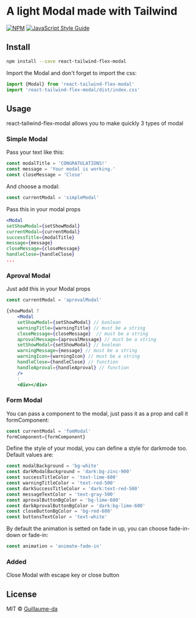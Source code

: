 # A light Modal made with Tailwind

[![NPM](https://img.shields.io/npm/v/test-g-test.svg)](https://www.npmjs.com/package/test-g-test) [![JavaScript Style Guide](https://img.shields.io/badge/code_style-standard-brightgreen.svg)](https://standardjs.com)

## Install

```bash
npm install --save react-tailwind-flex-modal
```

Import the Modal and don't forget to import the css:

```jsx
import {Modal} from 'react-tailwind-flex-modal'
import 'react-tailwind-flex-modal/dist/index.css'
```

## Usage

react-tailwind-flex-modal allows you to make quickly 3 types of modal

### Simple Modal

Pass your text like this:
```jsx
const modalTitle = 'CONGRATULATIONS!'
const message = 'Your modal is working.'
const closeMessage = 'Close'
```
And choose a modal:
```jsx
const currentModal = 'simpleModal'
```
Pass this in your modal props
```jsx
<Modal 
setShowModal={setShowModal} 
currentModal={currentModal}
successTitle={modalTitle} 
message={message} 
closeMessage={closeMessage} 
handleClose={handleClose}
...
```

### Aproval Modal

Just add this in your Modal props
```jsx
const currentModal = 'aprovalModal'
```

```jsx
{showModal ? 
	<Modal 
	setShowModal={setShowModal} // boolean
	warningTitle={warningTitle} // must be a string
	closeMessage={closeMessage}  // must be a string
	aprovalMessage={aprovalMessage} // must be a string
	setShowModal={setShowModal} // boolean
	warningMessage={message} // must be a string
	warningIcon={warningIcon} // must be a string
	handleClose={handleClose} // function
	handleAproval={handleAproval} // function
	/>
	: 
	<div></div>
```

### Form Modal

You can pass a component to the modal, just pass it as a prop and call it formComponent:
```jsx
const currentModal = 'fomModal'
formComponent={formComponent}
```

Define the style of your modal, you can define a style for darkmode too. Default values are:
```jsx
const modalBackground = 'bg-white'
const darkModalBackground = 'dark:bg-zinc-900'
const successTitleColor = 'text-lime-600'
const warningTitleColor = 'text-red-500'
const darkSuccessTitleColor = 'dark:text-red-500'
const messageTextColor = 'text-gray-500'
const aprovalButtonBgColor = 'bg-lime-600'
const darkAprovalButtonBgColor = 'dark:bg-lime-600'
const closeButtonBgColor = 'bg-red-600'
const buttonsTextColor = 'text-white'
```

By default the animation is setted on fade in up, you can choose fade-in-down or fade-in:
```jsx
const animation = 'animate-fade-in'
```

### Added

Close Modal with escape key or close button

## License

MIT © [Guillaume-da](https://github.com/Guillaume-da)
